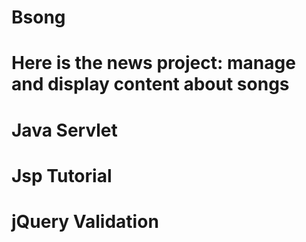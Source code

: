 # Bsong
# Here is the news project: manage and display content about songs
# Java Servlet
# Jsp Tutorial
# jQuery Validation
